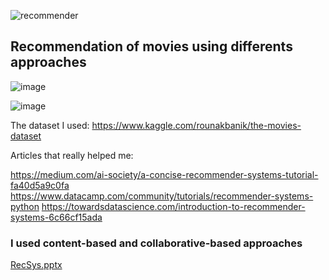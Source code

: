 

![recommender](https://user-images.githubusercontent.com/72447589/117451660-1383b380-af43-11eb-9e96-252c950b189b.gif)


## Recommendation of movies using differents approaches

![image](https://user-images.githubusercontent.com/72447589/115842322-fd8fd200-a41d-11eb-8926-fd83620a332e.png)

![image](https://user-images.githubusercontent.com/72447589/115844124-d4704100-a41f-11eb-97cd-659236108e06.png)


The dataset I used: https://www.kaggle.com/rounakbanik/the-movies-dataset

Articles that really helped me:

https://medium.com/ai-society/a-concise-recommender-systems-tutorial-fa40d5a9c0fa 
https://www.datacamp.com/community/tutorials/recommender-systems-python 
https://towardsdatascience.com/introduction-to-recommender-systems-6c66cf15ada

### I used content-based and collaborative-based approaches

[RecSys.pptx](https://github.com/JustineBrgn/movies_recommendation/files/6363766/RecSys.pptx)
